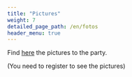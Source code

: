 ```yaml
---
title: "Pictures"
weight: 7
detailed_page_path: /en/fotos
header_menu: true
---
```


Find [here](/en/fotos) the pictures to the party.

(You need to register to see the pictures)

